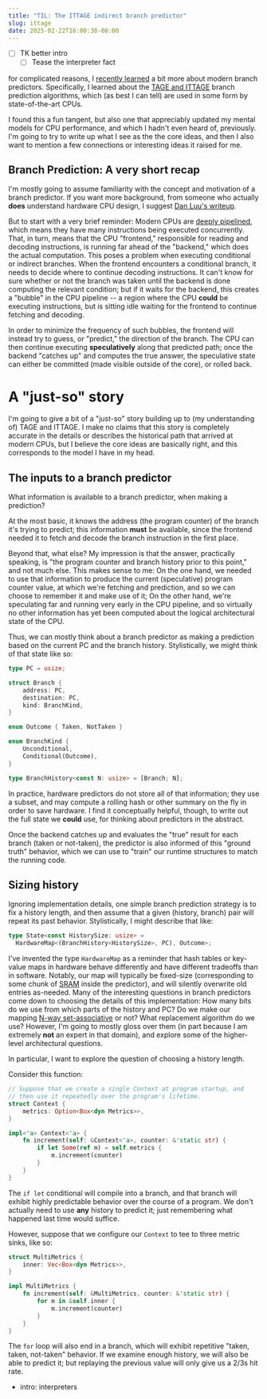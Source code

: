 ```yaml
---
title: "TIL: The ITTAGE indirect branch predictor"
slug: ittage
date: 2025-02-22T16:00:38-08:00
---
```


- [ ] TK better intro
  - [ ] Tease the interpreter fact

for complicated reasons, I [recently learned][colesbury-comment] a bit more about modern branch predictors. Specifically, I learned about the [TAGE and ITTAGE][tage-paper] branch prediction algorithms, which (as best I can tell) are used in some form by state-of-the-art CPUs.

I found this a fun tangent, but also one that appreciably updated my mental models for CPU performance, and which I hadn't even heard of, previously. I'm going to try to write up what I see as the the core ideas, and then I also want to mention a few connections or interesting ideas it raised for me.

[tail-call-pr]: https://github.com/python/cpython/pull/128718
[my-issue]: https://github.com/python/cpython/issues/129987
[colesbury-comment]: https://github.com/python/cpython/issues/129987#issuecomment-2654837868
[interpreter-prediction]: https://inria.hal.science/hal-01100647/document


## Branch Prediction: A very short recap

I'm mostly going to assume familiarity with the concept and motivation of a branch predictor. If you want more background, from someone who actually **does** understand hardware CPU design, I suggest [Dan Luu's writeup][danluu].

But to start with a very brief reminder: Modern CPUs are [deeply pipelined][pipeline], which means they have many instructions being executed concurrently. That, in turn, means that the CPU "frontend," responsible for reading and decoding instructions, is running far ahead of the "backend," which does the actual computation. This poses a problem when executing conditional or indirect branches. When the frontend encounters a conditional branch, it needs to decide where to continue decoding instructions. It can't know for sure whether or not the branch was taken until the backend is done computing the relevant condition; but if it waits for the backend, this creates a "bubble" in the CPU pipeline -- a region where the CPU **could** be executing instructions, but is sitting idle waiting for the frontend to continue fetching and decoding.

In order to minimize the frequency of such bubbles, the frontend will instead try to guess, or "predict," the direction of the branch. The CPU can then continue executing **speculatively** along that predicted path; once the backend "catches up" and computes the true answer, the speculative state can either be committed (made visible outside of the core), or rolled back.

# A "just-so" story

I'm going to give a bit of a "just-so" story building up to (my understanding of) TAGE and ITTAGE. I make no claims that this story is completely accurate in the details or describes the historical path that arrived at modern CPUs, but I believe the core ideas are basically right, and this corresponds to the model I have in my head.

## The inputs to a branch predictor

What information is available to a branch predictor, when making a prediction?

At the most basic, it knows the address (the program counter) of the branch it's trying to predict; this information **must** be available, since the frontend needed it to fetch and decode the branch instruction in the first place.

Beyond that, what else? My impression is that the answer, practically speaking, is "the program counter and branch history prior to this point," and not much else. This makes sense to me: On the one hand, we needed to use that information to produce the current (speculative) program counter value, at which we're fetching and prediction, and so we can choose to remember it and make use of it; On the other hand, we're speculating far and running very early in the CPU pipeline, and so virtually no other information has yet been computed about the logical architectural state of the CPU.

Thus, we can mostly think about a branch predictor as making a prediction based on the current PC and the branch history. Stylistically, we might think of that state like so:

```rust
type PC = usize;

struct Branch {
    address: PC,
    destination: PC,
    kind: BranchKind,
}

enum Outcome { Taken, NotTaken }

enum BranchKind {
    Unconditional,
    Conditional(Outcome),
}

type BranchHistory<const N: usize> = [Branch; N];
```

In practice, hardware predictors do not store all of that information; they use a subset, and may compute a rolling hash or other summary on the fly in order to save hardware. I find it conceptually helpful, though, to write out the full state we **could** use, for thinking about predictors in the abstract.

Once the backend catches up and evaluates the "true" result for each branch (taken or not-taken), the predictor is also informed of this "ground truth" behavior, which we can use to "train" our runtime structures to match the running code.

## Sizing history

Ignoring implementation details, one simple branch prediction strategy is to fix a history length, and then assume that a given (history, branch) pair will repeat its past behavior. Stylistically, I might describe that like:

```rust
type State<const HistorySize: usize> =
  HardwareMap<(BranchHistory<HistorySize>, PC), Outcome>;
```

I've invented the type `HardwareMap` as a reminder that hash tables or key-value maps in hardware behave differently and have different tradeoffs than in software. Notably, our map will typically be fixed-size (corresponding to some chunk of [SRAM][sram] inside the predictor), and will silently overwrite old entries as-needed. Many of the interesting questions in branch predictors come down to choosing the details of this implementation: How many bits do we use from which parts of the history and PC? Do we make our mapping [N-way set-associative][associative] or not? What replacement algorithm do we use? However, I'm going to mostly gloss over them (in part because I am extremely **not** an expert in that domain), and explore some of the higher-level architectural questions.

[sram]: https://en.wikipedia.org/wiki/Static_random-access_memory
[associative]: https://en.wikipedia.org/wiki/Cache_placement_policies#Set-associative_cache

In particular, I want to explore the question of choosing a history length.

Consider this function:

```rust
// Suppose that we create a single Context at program startup, and
// then use it repeatedly over the program's lifetime.
struct Context {
    metrics: Option<Box<dyn Metrics>>,
}

impl<'a> Context<'a> {
    fn increment(self: &Context<'a>, counter: &'static str) {
        if let Some(ref m) = self.metrics {
            m.increment(counter)
        }
    }
}
```

The `if let` conditional will compile into a branch, and that branch will exhibit highly predictable behavior over the course of a program. We don't actually need to use **any** history to predict it; just remembering what happened last time would suffice.

However, suppose that we configure our `Context` to tee to three metric sinks, like so:

```rust
struct MultiMetrics {
    inner: Vec<Box<dyn Metrics>>,
}

impl MultiMetrics {
    fn increment(self: &MultiMetrics, counter: &'static str) {
        for m in &self.inner {
            m.increment(counter)
        }
    }
}
```

The `for` loop will also end in a branch, which will exhibit repetitive "taken, taken, not-taken" behavior. If we examine enough history, we will also be able to predict it; but replaying the previous value will only give us a 2/3s hit rate.



<!--
## How I think about branch predictors

Discussions of branch predictors tend to be full of clever optimization tricks to squeeze state into a small number of bits and into formats that are efficient to implement in hardware. Transistors, chip area, and power are all contended resources, and branch predictors must pay for themselves and be fast enough to "keep up" with the rest of the pipeline, and thus are highly-optimized and shrunk to use the minimum amount of state possible.

Reading about branch prediction, I notice myself dividing the problem into two conceptually-separable pieces:

1. A theory of branch predictability

   In order for branch prediction to be a profitable endeavor, we typically have to believe that program execution exhibits **some** sort of predictable structure, which in practice means that it is repetitive in some way. Our belief about the **nature** of this repetitive structure, and in particular, about what information is necessary and/or sufficient to predict branching behavior, I will refer to our "theory" of branch structure or prediction.

   For example, one of the simplest kinds of dynamic branch predictors stores the result from the **last** time it saw a given branch, and assumes the branch will have the same result next time. Our theory, in this case, is that any given branch instruction will tend to repeat the same behavior (taken or not-taken), many times in a row.

2. Implementation strategies and tradeoffs

   As mentioned, efficiency along various measures is paramount to successful branch prediction. Thus, given a theory, we have to actually encode it into hardware somehow.

   Continuing our example from above, we may start with the theory that any given branch instruction exhibits repetitive information. However, in hardware, we cannot simply instantiate and unbounded `Map<PC, bool>` to store the result from every branch we've ever seen. Instead, we will pick an **approximation** to our theory, tuned based on experiment to have a good tradeoff between resource cost and performance.

   In practice, for that theory, this might look like a 1024-bit table, indexed by the low 10 bits of the instruction pointer. If we encounter multiple branch instructions at the same address (mod 1024), they will collide in this table, but we hope that in practice we can still achieve good results.

Of course, these two components are necessarily tightly intertwined; if a theory produces very good predictions in the abstract, but cannot be efficiently implemented, it doesn't necessarily help us. Nonetheless, I find this separation a helpful framework, and in this post I'm mostly going to focus on the prediction **theory** of TAGE and ITTAGE, since that's the part I found most novel!
-->

- intro: interpreters



[pipeline]: https://en.wikipedia.org/wiki/Instruction_pipelining
[danluu]: https://danluu.com/branch-prediction/
[tage-paper]: https://inria.hal.science/hal-03408381/document
[boom-tage]: https://docs.boom-core.org/en/latest/sections/branch-prediction/backing-predictor.html#the-tage-predictor
